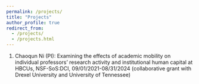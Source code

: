 ```yaml
---
permalink: /projects/
title: "Projects"
author_profile: true
redirect_from: 
  - /projects/
  - /projects.html
---
```

1. Chaoqun Ni (PI): Examining the effects of academic mobility on individual professors’ research activity and institutional human capital at HBCUs, NSF-SoS:DCI, 09/01/2021-08/31/2024 (collaborative grant with Drexel University and University of Tennessee)

